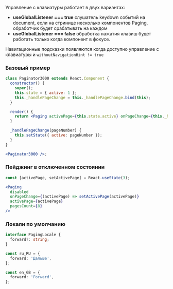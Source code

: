 Управление с клавиатуры работает в двух вариантах:

- **useGlobalListener === true** слушатель keydown событий на document, если на стринице несколько компонентов Paging,
  обработчик будет срабатывать на каждом
- **useGlobalListener === false** обработка нажатия клавиш будет работать только когда компонент в фокусе.

Навигационные подсказки появляются когда доступно управление с клавиатуры и `withoutNavigationHint != true`

### Базовый пример
```jsx harmony
class Paginator3000 extends React.Component {
  constructor() {
    super();
    this.state = { active: 1 };
    this._handlePageChange = this._handlePageChange.bind(this);
  }

  render() {
    return <Paging activePage={this.state.active} onPageChange={this._handlePageChange} pagesCount={12} />;
  }

  _handlePageChange(pageNumber) {
    this.setState({ active: pageNumber });
  }
}

<Paginator3000 />;
```

### Пейджинг в отключенном состоянии

```jsx
const [activePage, setActivePage] = React.useState(3);

<Paging
  disabled
  onPageChange={(activePage) => setActivePage(activePage)}
  activePage={activePage}
  pagesCount={8}
/>
```

### Локали по умолчанию

```typescript static
interface PagingLocale {
  forward?: string;
}

const ru_RU = {
  forward: 'Дальше',
};

const en_GB = {
  forward: 'Forward',
};
```
